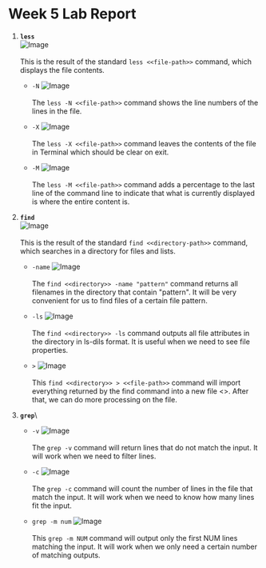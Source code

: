 # Week 5 Lab Report
1. **`less`**\
![Image](pic/LR4/less.png)\
\
This is the result of the standard `less <<file-path>>` command, which displays the file contents.

    * `-N`
    ![Image](pic/LR4/less-N.png)\
    \
    The `less -N <<file-path>>` command shows the line numbers of the lines in the file.

    * `-X`
    ![Image](pic/LR4/less-X.png)\
    \
    The `less -X <<file-path>>` command leaves the contents of the file in Terminal which should be clear on exit.

    * `-M`
    ![Image](pic/LR4/less-M.png)\
    \
    The `less -M <<file-path>>` command adds a percentage to the last line of the command line to indicate that what is currently displayed is where the entire content is.

2. **`find`**\
![Image](pic/LR4/find.png)\
\
This is the result of the standard `find <<directory-path>>` command, which searches in a directory for files and lists.

    * `-name`
    ![Image](pic/LR4/find-name.png)\
    \
    The `find <<directory>> -name "pattern"` command returns all filenames in the directory that contain "pattern". It will be very convenient for us to find files of a certain file pattern.

    * `-ls`
    ![Image](pic/LR4/find-ls.png)\
    \
    The `find <<directory>> -ls` command outputs all file attributes in the directory in ls-dils format. It is useful when we need to see file properties.

    * `>`
    ![Image](pic/LR4/find-d.png)\
    \
    This `find <<directory>> > <<file-path>>`  command will import everything returned by the find command into a new file <<file-path>>. After that, we can do more processing on the file.

3. **`grep`**\

    * `-v`
    ![Image](pic/LR4/grep-v.png)\
    \
    The `grep -v` command will return lines that do not match the input. It will work when we need to filter lines.

    * `-c`
    ![Image](pic/LR4/grep-c.png)\
    \
    The `grep -c` command will count the number of lines in the file that match the input. It will work when we need to know how many lines fit the input.

    * `grep -m num`
    ![Image](pic/LR4/grep-mn.png)\
    \
    This `grep -m NUM` command will output only the first NUM lines matching the input. It will work when we only need a certain number of matching outputs.

